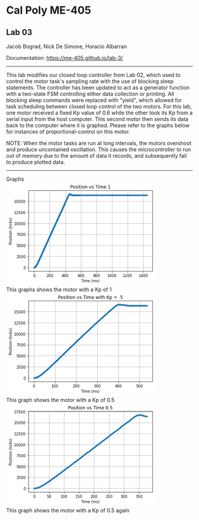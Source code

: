 # Cal Poly ME-405
## Lab 03
Jacob Bograd, Nick De Simone, Horacio Albarran

Documentation: https://me-405.github.io/lab-3/

---


This lab modifies our closed loop controller from Lab 02, which used to control the motor task's sampling rate with the 
use of blocking sleep statements. The controller has been updated to act as a generator function with a two-state FSM
controlling either data collection or printing. All blocking sleep commands were replaced with "yield", which allowed for 
task scheduling between closed loop control of the two motors. For this lab, one motor received a fixed Kp value of 0.6
while the other took its Kp from a serial input from the host computer. This second motor then sends its data back to the 
computer where it is graphed. Please refer to the graphs below for instances of proportional-control on this motor.  

NOTE: When the motor tasks are run at long intervals, the motors overshoot and produce uncontained oscillation. This causes
the microcontroller to run out of memory due to the amount of data it records, and subsequently fail to produce plotted data.



---
Graphs  
![Kp1](Images/Kp=1.png)  
This graphs shows the motor with a Kp of 1  
![Kp.5](Images/Kp=0.5.png)  
This graph shows the motor with a Kp of 0.5  
![Kp2.5](Images/Kp=0.5%5BSecond%5D.png)  
This graph shows the motor with a Kp of 0.5 again  
